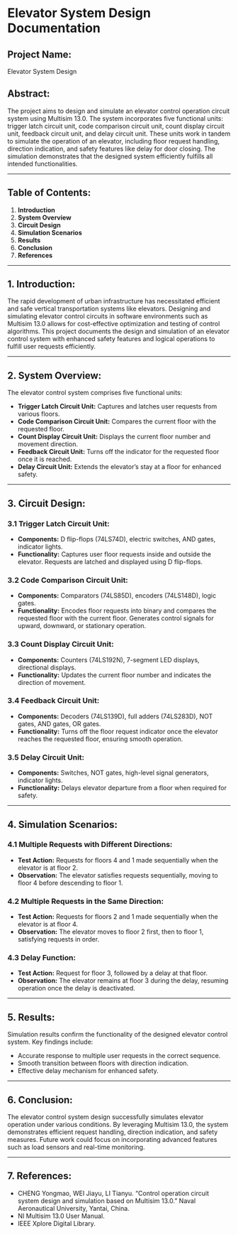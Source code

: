 # Elevator System Design Documentation

## Project Name:
Elevator System Design

## Abstract:
The project aims to design and simulate an elevator control operation circuit system using Multisim 13.0. The system incorporates five functional units: trigger latch circuit unit, code comparison circuit unit, count display circuit unit, feedback circuit unit, and delay circuit unit. These units work in tandem to simulate the operation of an elevator, including floor request handling, direction indication, and safety features like delay for door closing. The simulation demonstrates that the designed system efficiently fulfills all intended functionalities.

---

## Table of Contents:
1. **Introduction**
2. **System Overview**
3. **Circuit Design**
4. **Simulation Scenarios**
5. **Results**
6. **Conclusion**
7. **References**

---

## 1. Introduction:
The rapid development of urban infrastructure has necessitated efficient and safe vertical transportation systems like elevators. Designing and simulating elevator control circuits in software environments such as Multisim 13.0 allows for cost-effective optimization and testing of control algorithms. This project documents the design and simulation of an elevator control system with enhanced safety features and logical operations to fulfill user requests efficiently.

---

## 2. System Overview:
The elevator control system comprises five functional units:
- **Trigger Latch Circuit Unit:** Captures and latches user requests from various floors.
- **Code Comparison Circuit Unit:** Compares the current floor with the requested floor.
- **Count Display Circuit Unit:** Displays the current floor number and movement direction.
- **Feedback Circuit Unit:** Turns off the indicator for the requested floor once it is reached.
- **Delay Circuit Unit:** Extends the elevator’s stay at a floor for enhanced safety.

---

## 3. Circuit Design:

### 3.1 Trigger Latch Circuit Unit:
- **Components:** D flip-flops (74LS74D), electric switches, AND gates, indicator lights.
- **Functionality:** Captures user floor requests inside and outside the elevator. Requests are latched and displayed using D flip-flops.

### 3.2 Code Comparison Circuit Unit:
- **Components:** Comparators (74LS85D), encoders (74LS148D), logic gates.
- **Functionality:** Encodes floor requests into binary and compares the requested floor with the current floor. Generates control signals for upward, downward, or stationary operation.

### 3.3 Count Display Circuit Unit:
- **Components:** Counters (74LS192N), 7-segment LED displays, directional displays.
- **Functionality:** Updates the current floor number and indicates the direction of movement.

### 3.4 Feedback Circuit Unit:
- **Components:** Decoders (74LS139D), full adders (74LS283D), NOT gates, AND gates, OR gates.
- **Functionality:** Turns off the floor request indicator once the elevator reaches the requested floor, ensuring smooth operation.

### 3.5 Delay Circuit Unit:
- **Components:** Switches, NOT gates, high-level signal generators, indicator lights.
- **Functionality:** Delays elevator departure from a floor when required for safety.

---

## 4. Simulation Scenarios:

### 4.1 Multiple Requests with Different Directions:
- **Test Action:** Requests for floors 4 and 1 made sequentially when the elevator is at floor 2.
- **Observation:** The elevator satisfies requests sequentially, moving to floor 4 before descending to floor 1.

### 4.2 Multiple Requests in the Same Direction:
- **Test Action:** Requests for floors 2 and 1 made sequentially when the elevator is at floor 4.
- **Observation:** The elevator moves to floor 2 first, then to floor 1, satisfying requests in order.

### 4.3 Delay Function:
- **Test Action:** Request for floor 3, followed by a delay at that floor.
- **Observation:** The elevator remains at floor 3 during the delay, resuming operation once the delay is deactivated.

---

## 5. Results:
Simulation results confirm the functionality of the designed elevator control system. Key findings include:
- Accurate response to multiple user requests in the correct sequence.
- Smooth transition between floors with direction indication.
- Effective delay mechanism for enhanced safety.

---

## 6. Conclusion:
The elevator control system design successfully simulates elevator operation under various conditions. By leveraging Multisim 13.0, the system demonstrates efficient request handling, direction indication, and safety measures. Future work could focus on incorporating advanced features such as load sensors and real-time monitoring.

---

## 7. References:
- CHENG Yongmao, WEI Jiayu, LI Tianyu. “Control operation circuit system design and simulation based on Multisim 13.0.” Naval Aeronautical University, Yantai, China.
- NI Multisim 13.0 User Manual.
- IEEE Xplore Digital Library.
